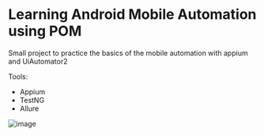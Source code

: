 # Learning Android Mobile Automation using POM

Small project to practice the basics of the mobile automation with appium and UiAutomator2

Tools:
+ Appium
+ TestNG
+ Allure


![image](https://github.com/user-attachments/assets/9a419695-60e6-449f-8f04-6b7cc517da37)
